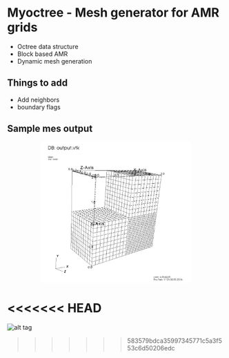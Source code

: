 # Myoctree - Mesh generator for AMR grids


 * Octree data structure 
 * Block based AMR
 * Dynamic mesh generation


## Things to add

 * Add neighbors
 * boundary flags

## Sample mes output
<p align="center">
  <img src="images/samplemeshoutput.jpeg" width="350"/>
</p>

<<<<<<< HEAD
=======
![alt tag](https://raw.github.com/suhasjains/octree/master/images/samplemeshoutput.jpeg)  
>>>>>>> 583579bdca35997345771c5a3f553c6d50206edc

